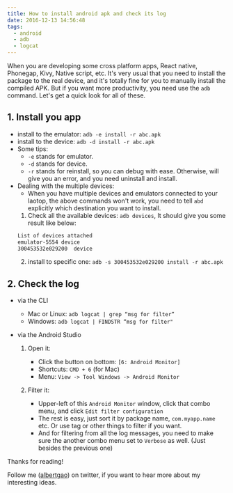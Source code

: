 ```yaml
---
title: How to install android apk and check its log
date: 2016-12-13 14:56:48
tags:
  - android
  - adb
  - logcat
---
```


When you are developing some cross platform apps, React native, Phonegap, Kivy, Native script, etc. It's very usual that you need to install the package to the real device, and it's totally fine for you to manually install the compiled APK. But if you want more productivity, you need use the `adb` command. Let's get a quick look for all of these.

<!--more-->

## 1. Install you app

- install to the emulator: `adb -e install -r abc.apk`
- install to the device: `adb -d install -r abc.apk`
- Some tips:
  - `-e` stands for emulator.
  - `-d` stands for device.
  - `-r` stands for reinstall, so you can debug with ease. Otherwise, will give you an error, and you need uninstall and install.
- Dealing with the multiple devices:
  - When you have multiple devices and emulators connected to your laotop, the above commands won't work, you need to tell `abd` explicitly which destination you want to install.
  1. Check all the available devices: `adb devices`, It should give you some result like below:
  ```bash
  List of devices attached
  emulator-5554	device
  300453532e029200	device
  ```
  2. install to specific one: `adb -s 300453532e029200 install -r abc.apk`

## 2. Check the log

- via the CLI
  - Mac or Linux: `adb logcat | grep “msg for filter”`
  - Windows: `adb logcat | FINDSTR “msg for filter"`
- via the Android Studio

  1. Open it:
     - Click the button on bottom: `[6: Android Monitor]`
     - Shortcuts: `CMD + 6` (for Mac)
     - Menu: `View -> Tool Windows -> Android Monitor`
  2. Filter it:

     - Upper-left of this `Android Monitor` window, click that combo menu, and click `Edit filter configuration`
     - The rest is easy, just sort it by package name, `com.myapp.name` etc. Or use tag or other things to filter if you want.
     - And for filtering from all the log messages, you need to make sure the another combo menu set to `Verbose` as well. (Just besides the previous one)

Thanks for reading!

Follow me (<a href='https://twitter.com/albertgao' target="_blank" rel="noopener noreferrer">albertgao</a>) on twitter, if you want to hear more about my interesting ideas.
